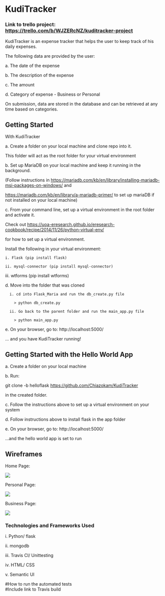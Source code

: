 # KudiTracker

### Link to trello project: https://trello.com/b/WJZERcNZ/kuditracker-project
KudiTracker is an expense tracker that helps the user to keep track of his daily expenses.

The following data are provided by the user:


a. The date of the expense

b. The description of the expense

c. The amount

d. Category of expense - Business or Personal

On submission, data are stored in the database and can be retrieved at any time based on categories.



## Getting Started With KudiTracker


a. Create a folder on your local machine and clone repo into it.
   This folder will act as the root folder for your virtual environment

b. Set up MariaDB on your local machine and keep it running in the background.

(Follow instructions in https://mariadb.com/kb/en/library/installing-mariadb-msi-packages-on-windows/ and

   https://mariadb.com/kb/en/library/a-mariadb-primer/ to set up mariaDB if not installed on your local machine)

c. From your command line, set up a virtual environment in the root folder and activate it.
  Check out https://uoa-eresearch.github.io/eresearch-cookbook/recipe/2014/11/26/python-virtual-env/

  for how to set up a virtual environment.


Install the following in your virtual environment:
	i. Flask (pip install flask)
	ii. mysql-connector (pip install mysql-connector)
  iii. wtforms (pip install wtforms)

d. Move into the folder that was cloned

      i. cd into Flask_Maria and run the db_create.py file

        > python db_create.py

      ii. Go back to the parent folder and run the main_app.py file

        > python main_app.py

e. On your browser, go to:
    http://localhost:5000/

... and you have KudiTracker running!


## Getting Started with the Hello World App

a. Create a folder on your local machine

b. Run:

  git clone -b helloflask https://github.com/Chiazokam/KudiTracker

in the created folder.

c. Follow the instructions above to set up a virtual environment on your system

d. Follow instructions above to install flask in the app folder

e. On your browser, go to:
    http://localhost:5000/

...and the hello world app is set to run


## Wireframes
Home Page:

![](https://user-images.githubusercontent.com/26940294/46139831-766b2500-c247-11e8-96f5-e0b07c9414d4.png)

Personal Page:

![](https://user-images.githubusercontent.com/26940294/46139832-7703bb80-c247-11e8-89fb-480ab9a039f1.PNG)

Business Page:

![](https://user-images.githubusercontent.com/26940294/46139827-7539f800-c247-11e8-85df-9a74cb96999c.PNG)


### Technologies and Frameworks Used
i. Python/ flask

ii. mongodb

iii. Travis CI/ Unittesting

iv. HTML/ CSS

v. Semantic UI















#How to run the automated tests\
#Include link to Travis build
